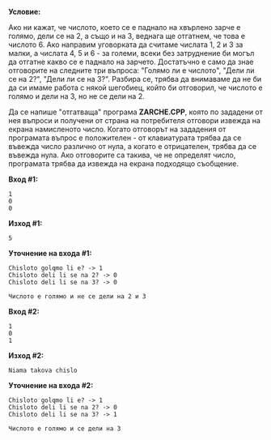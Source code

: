 **Условие:**

Ако ни кажат, че числото, което се е паднало на хвърлено зарче е голямо, дели се на 2, а също и на 3, веднага ще отгатнем, че това е числото 6. Ако направим уговорката да считаме числата 1, 2 и 3 за малки, а числата 4, 5 и 6 - за големи, всеки без затруднение би могъл да отгатне какво се е паднало на зарчето. Достатъчно е само да знае отговорите на следните три въпроса: "Голямо ли е числото", "Дели ли се на 2?", "Дели ли се на 3?". Разбира се, трябва да внимаваме да не би да си имаме работа с някой шегобиец, който би отговорил, че числото е голямо и дели на 3, но не се дели на 2.

Да се напише "отгатваща" програма **ZARCHE.CPP**, която по зададени от нея въпроси и получени от страна на потребителя отговори извежда на екрана намисленото число. Когато отговорът на зададения от програмата въпрос е положителен - от клавиатурата трябва да се въвежда число различно от нула, а когато е отрицателен, трябва да се въвежда нула. Ако отговорите са такива, че не определят число, програмата трябва да извежда на екрана подходящо съобщение.

**Вход #1:**

	1
	0
	0

**Изход #1:**

	5

**Уточнение на входа #1:**

	Chisloto golqmo li e? -> 1
	Chisloto deli li se na 2? -> 0
	Chisloto deli li se na 3? -> 0

	Числото е голямо и не се дели на 2 и 3

**Вход #2:**

	1
	0
	1

**Изход #2:**

	Niama takova chislo

**Уточнение на входа #2:**

	Chisloto golqmo li e? -> 1
	Chisloto deli li se na 2? -> 0
	Chisloto deli li se na 3? -> 1

	Числото е голямо и се дели на 3